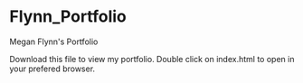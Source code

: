 # Flynn_Portfolio
 Megan Flynn's Portfolio


Download this file to view my portfolio. Double click on index.html to open in your prefered browser.
